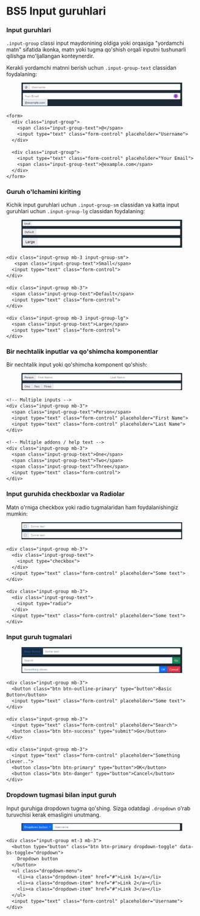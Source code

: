 # BS5 Input guruhlari

### Input guruhlari

`.input-group` classi input maydonining oldiga yoki orqasiga "yordamchi matn" sifatida ikonka, matn yoki tugma qo'shish orqali inputni tushunarli qilishga mo'ljallangan konteynerdir.

Kerakli yordamchi matnni berish uchun `.input-group-text` classidan foydalaning:

<figure><img src="../../.gitbook/assets/image (270).png" alt=""><figcaption></figcaption></figure>

```
<form>
  <div class="input-group">
    <span class="input-group-text">@</span>
    <input type="text" class="form-control" placeholder="Username">
  </div>

  <div class="input-group">
    <input type="text" class="form-control" placeholder="Your Email">
    <span class="input-group-text">@example.com</span>
  </div>
</form>
```

### Guruh o'lchamini kiriting

Kichik input guruhlari uchun `.input-group-sm` classidan va katta input guruhlari uchun `.input-group-lg` classidan foydalaning:

<figure><img src="../../.gitbook/assets/image (151).png" alt=""><figcaption></figcaption></figure>

```
<div class="input-group mb-3 input-group-sm">
   <span class="input-group-text">Small</span>
  <input type="text" class="form-control">
</div>

<div class="input-group mb-3">
  <span class="input-group-text">Default</span>
  <input type="text" class="form-control">
</div>

<div class="input-group mb-3 input-group-lg">
  <span class="input-group-text">Large</span>
  <input type="text" class="form-control">
</div>
```

### Bir nechtalik inputlar va qo'shimcha komponentlar

Bir nechtalik input yoki qo'shimcha komponent qo'shish:

<figure><img src="../../.gitbook/assets/image (301).png" alt=""><figcaption></figcaption></figure>

```
<!-- Multiple inputs -->
<div class="input-group mb-3">
  <span class="input-group-text">Person</span>
  <input type="text" class="form-control" placeholder="First Name">
  <input type="text" class="form-control" placeholder="Last Name">
</div>

<!-- Multiple addons / help text -->
<div class="input-group mb-3">
  <span class="input-group-text">One</span>
  <span class="input-group-text">Two</span>
  <span class="input-group-text">Three</span>
  <input type="text" class="form-control">
</div>
```

### Input guruhida checkboxlar va Radiolar &#x20;

Matn o'rniga checkbox yoki radio tugmalaridan ham foydalanishingiz mumkin:

<figure><img src="../../.gitbook/assets/image (122).png" alt=""><figcaption></figcaption></figure>

```
<div class="input-group mb-3">
  <div class="input-group-text">
    <input type="checkbox">
  </div>
  <input type="text" class="form-control" placeholder="Some text">
</div>

<div class="input-group mb-3">
  <div class="input-group-text">
    <input type="radio">
  </div>
  <input type="text" class="form-control" placeholder="Some text">
</div>
```

### Input guruh tugmalari

<figure><img src="../../.gitbook/assets/image (156).png" alt=""><figcaption></figcaption></figure>

```
<div class="input-group mb-3">
  <button class="btn btn-outline-primary" type="button">Basic Button</button>
  <input type="text" class="form-control" placeholder="Some text">
</div>

<div class="input-group mb-3">
  <input type="text" class="form-control" placeholder="Search">
  <button class="btn btn-success" type="submit">Go</button>
</div>

<div class="input-group mb-3">
  <input type="text" class="form-control" placeholder="Something clever..">
  <button class="btn btn-primary" type="button">OK</button>
  <button class="btn btn-danger" type="button">Cancel</button>
</div>
```

### Dropdown tugmasi bilan input guruh

Input guruhiga dropdown tugma qo'shing. Sizga odatdagi `.dropdown` o'rab turuvchisi kerak emasligini unutmang.

<figure><img src="../../.gitbook/assets/image (285).png" alt=""><figcaption></figcaption></figure>

```
<div class="input-group mt-3 mb-3">
  <button type="button" class="btn btn-primary dropdown-toggle" data-bs-toggle="dropdown">
    Dropdown button
  </button>
  <ul class="dropdown-menu">
    <li><a class="dropdown-item" href="#">Link 1</a></li>
    <li><a class="dropdown-item" href="#">Link 2</a></li>
    <li><a class="dropdown-item" href="#">Link 3</a></li>
  </ul>
  <input type="text" class="form-control" placeholder="Username">
</div>
```
